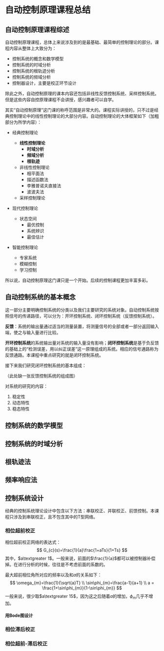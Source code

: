 # 自动控制原理课程总结

## 自动控制原理课程综述

自动控制原理课程，总体上来说涉及到的是最基础、最简单的控制理论的部分。课程内容从整体上大致分为：

- 控制系统的概念和数学模型
- 控制系统的时域分析
- 控制系统的根轨迹分析
- 控制系统的频域分析
- 控制器设计，主要是校正环节设计

除此之外，自动控制原理的课本内容还包括非线性反馈控制系统、采样控制系统。但是这些内容自控原理课程不会讲授，感兴趣者可以自学。

其实“自动控制原理”这门课的称呼范围是非常大的。课程实际讲授的，只不过是经典控制理论中的线性控制理论的大部分内容。自动控制理论的大体框架如下（加粗部分为所学内容）：

- 经典控制理论
  - **线性控制理论**
    - **时域分析**
    - **频域分析**
    - **根轨迹**
  - 非线性控制理论
    - 相平面法
    - 描述函数法
    - 李雅普诺夫直接法
    - 波波夫法
  - 采样控制理论

- 现代控制理论
  - 状态空间
    - 最优控制
    - 系统辨识
    - 最佳估计

- 智能控制理论
  - 专家系统
  - 模糊控制
  - 学习控制

所以说，自动控制原理这门课只是一个开始。后续的控制课程更加丰富多彩。

## 自动控制系统的基本概念

这一部分主要明确控制系统的分类以及我们主要研究的系统对象。自动控制系统按照信号的传递路径，可以分为：开环控制系统、闭环控制系统（反馈控制系统）。

**反馈**：系统的输出量通过适当的测量装置，将测量信号的全部或者一部分返回输入端，使之与输入量进行比较。

**开环控制系统**的系统输出量对系统的输入量没有影响；**闭环控制系统**是基于负反馈的基础上的“检测误差，用以纠正误差”这一原理组成的系统。相应的信号通路称为反馈通路。本课程中重点研究的就是闭环控制系统。

接下来我们研究闭环控制系统的基本组成：

（此处缺一张反馈控制系统的组成图）



对系统的研究的内容：

1. 稳定性
2. 动态特性
3. 稳态特性



## 控制系统的数学模型

## 控制系统的时域分析

## 根轨迹法

## 频率响应法

## 控制系统设计

经典的控制系统理论设计中包含以下方法：串联校正、并联校正、前馈控制。本课程只涉及到串联校正，且不包含其中的T型网络。

### 相位超前校正

相位超前校正网络的表达式：
$$
G_{c}(s)=\frac{1}{a}\frac{1+aTs}{1+Ts}
$$
其中，$a\textgreater 1$。一般来说，前面的$\frac{1}{a}$都可以被控制器补偿掉。在进行分析的时候，往往是不考虑前面的系数的。

最大超前相位角所对应的频率以及和$a$的关系如下：
$$
\omega_{m}=\frac{1}{\sqrt{a}T} \\
\sin\phi_{m}=\frac{a-1}{a+1} \\
a = \frac{1+\sin\phi_{m}}{1-\sin\phi_{m}}
$$
一般来说，很少取$a\textgreater 15$，因为这之后随着$a$的增加，$\phi_{m}$几乎不增加。

#### 用Bode图设计



### 相位滞后校正

### 相位超前-滞后校正
